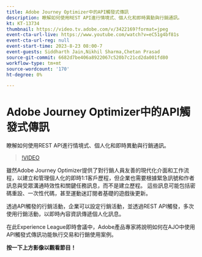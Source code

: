 ```yaml
---
title: Adobe Journey Optimizer中的API觸發式傳訊
description: 瞭解如何使用REST API進行情境式、個人化和即時異動與行銷通訊。
kt: KT-13734
thumbnail: https://video.tv.adobe.com/v/3422169?format=jpeg
event-cta-url-live: https://www.youtube.com/watch?v=eC51g4bf81s
event-cta-url-reg: null
event-start-time: 2023-8-23 08:00-7
event-guests: Siddharth Jain,Nikhil Sharma,Chetan Prasad
source-git-commit: 6682d7be406a8922067c520b7c21cd2da001fd80
workflow-type: tm+mt
source-wordcount: '170'
ht-degree: 0%

---
```


# Adobe Journey Optimizer中的API觸發式傳訊

瞭解如何使用REST API進行情境式、個人化和即時異動與行銷通訊。

>[!VIDEO](https://video.tv.adobe.com/v/331788/?learn=on)

雖然Adobe Journey Optimizer提供了對行銷人員友善的現代化介面和工作流程，以建立和管理個人化的即時1:1客戶歷程，但企業也需要根據緊急訊號和作者訊息與受眾溝通時效性和關鍵任務訊息，而不是建立歷程。 這些訊息可能包括密碼重設、一次性代碼，甚至運動迷訂閱者基礎的遊戲後更新。

透過API觸發的行銷活動，企業可以設定行銷活動，並透過REST API觸發，多次使用行銷活動，以即時內容資訊傳遞個人化訊息。

在此Experience League即時會議中，Adobe產品專家將說明如何在AJO中使用API觸發式傳訊功能執行交易和行銷使用案例。

**按一下上方影像以觀看節目！**
